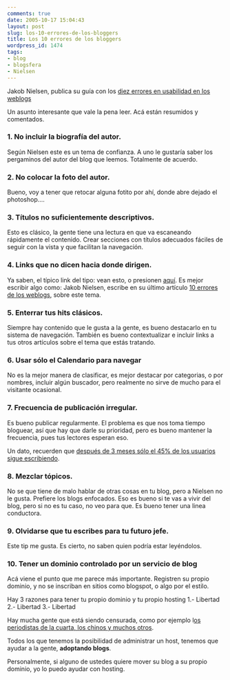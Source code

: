 ```yaml
---
comments: true
date: 2005-10-17 15:04:43
layout: post
slug: los-10-errores-de-los-bloggers
title: Los 10 errores de los bloggers
wordpress_id: 1474
tags:
- blog
- blogsfera
- Nielsen
---
```


Jakob Nielsen, publica su guía con los [diez errores en usabilidad en los weblogs](http://www.useit.com/alertbox/weblogs.html)

Un asunto interesante que vale la pena leer. Acá están resumidos y comentados.

### 1. No incluir la biografía del autor.

Según Nielsen este es un tema de confianza. A uno le gustaría saber los pergaminos del autor del blog que leemos. Totalmente de acuerdo.

### 2. No colocar la foto del autor.

Bueno, voy a tener que retocar alguna fotito por ahí, donde abre dejado el photoshop....


### 3. Títulos no suficientemente descriptivos.

Esto es clásico, la gente tiene una lectura en que va escaneando rápidamente el contenido. Crear secciones con títulos adecuados fáciles de seguir con la vista y que facilitan la navegación.

### 4. Links que no dicen hacia donde dirigen.

Ya saben, el típico link del tipo: vean esto, o presionen [aquí](http://xn--aqu-tma/).
Es mejor escribir algo como: Jakob Nielsen, escribe en su último artículo [10 errores de los weblogs](http://www.useit.com/alertbox/weblogs.html), sobre este tema.

### 5. Enterrar tus hits clásicos.

Siempre hay contenido que le gusta a la gente, es bueno destacarlo en tu sistema de navegación.
También es bueno contextualizar e incluir links a tus otros artículos sobre el tema que estás tratando.

### 6. Usar sólo el Calendario para navegar

No es la mejor manera de clasificar, es mejor destacar por categorias, o por nombres, incluir algún buscador, pero realmente no sirve de mucho para el visitante ocasional.

### 7. Frecuencia de publicación irregular.

Es bueno publicar regularmente. El problema es que nos toma tiempo bloguear, así que hay que darle su prioridad, pero es bueno mantener la frecuencia, pues tus lectores esperan eso.

Un dato, recuerden que [después de 3 meses sólo el 45% de los usuarios sigue escribiendo](http://www.lnds.net/2005/08/la_blogosfera_se_duplica_cada_1.html).

### 8. Mezclar tópicos.

No se que tiene de malo hablar de otras cosas en tu blog, pero a Nielsen no le gusta. Prefiere los blogs enfocados.
Eso es bueno si te vas a vivir del blog, pero si no es tu caso, no veo para que. Es bueno tener una linea conductora.

### 9. Olvidarse que tu escribes para tu futuro jefe.

Este tip me gusta. Es cierto, no saben quien podría estar leyéndolos.

### 10. Tener un dominio controlado por un servicio de blog

Acá viene el punto que me parece más importante.
Registren su propio dominio, y no se inscriban en sitios como blogspot, o algo por el estilo.

Hay 3 razones para tener tu propio dominio y tu propio hosting
1.- Libertad
2.- Libertad
3.- Libertad

Hay mucha gente que está siendo censurada, como por ejemplo l[os periodistas de la cuarta, los chinos y muchos otros](http://cdp.blogsome.com/2005/10/09/bitacoras-y-la-libertad-de-expresion).

Todos los que tenemos la posibilidad de administrar un host, tenemos que ayudar a la gente, **adoptando blogs**.

Personalmente, si alguno de ustedes quiere mover su blog a su propio dominio, yo lo puedo ayudar con hosting.
